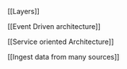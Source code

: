 [[Layers]]

[[Event Driven architecture]]

[[Service oriented Architecture]]

[[Ingest data from many sources]]



